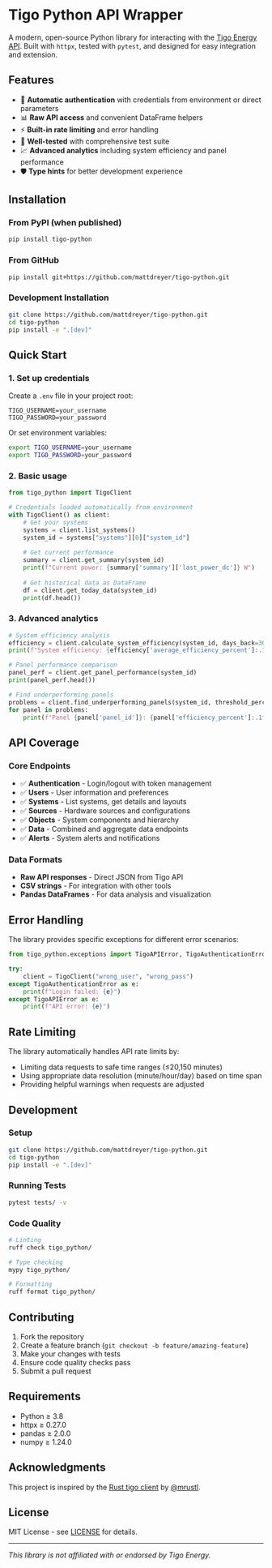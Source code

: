 # Tigo Python API Wrapper

A modern, open-source Python library for interacting with the [Tigo Energy API](https://support.tigoenergy.com/hc/en-us/article_attachments/360041622173). Built with `httpx`, tested with `pytest`, and designed for easy integration and extension.

## Features

- 🔑 **Automatic authentication** with credentials from environment or direct parameters
- 📊 **Raw API access** and convenient DataFrame helpers  
- ⚡ **Built-in rate limiting** and error handling
- 🧪 **Well-tested** with comprehensive test suite
- 📈 **Advanced analytics** including system efficiency and panel performance
- 🛡️ **Type hints** for better development experience

## Installation

### From PyPI (when published)
```bash
pip install tigo-python
```

### From GitHub
```bash
pip install git+https://github.com/mattdreyer/tigo-python.git
```

### Development Installation
```bash
git clone https://github.com/mattdreyer/tigo-python.git
cd tigo-python
pip install -e ".[dev]"
```

## Quick Start

### 1. Set up credentials

Create a `.env` file in your project root:
```env
TIGO_USERNAME=your_username
TIGO_PASSWORD=your_password
```

Or set environment variables:
```bash
export TIGO_USERNAME=your_username
export TIGO_PASSWORD=your_password
```

### 2. Basic usage

```python
from tigo_python import TigoClient

# Credentials loaded automatically from environment
with TigoClient() as client:
    # Get your systems
    systems = client.list_systems()
    system_id = systems["systems"][0]["system_id"]
    
    # Get current performance
    summary = client.get_summary(system_id)
    print(f"Current power: {summary['summary']['last_power_dc']} W")
    
    # Get historical data as DataFrame
    df = client.get_today_data(system_id)
    print(df.head())
```

### 3. Advanced analytics

```python
# System efficiency analysis
efficiency = client.calculate_system_efficiency(system_id, days_back=30)
print(f"System efficiency: {efficiency['average_efficiency_percent']:.1f}%")

# Panel performance comparison
panel_perf = client.get_panel_performance(system_id)
print(panel_perf.head())

# Find underperforming panels
problems = client.find_underperforming_panels(system_id, threshold_percent=85)
for panel in problems:
    print(f"Panel {panel['panel_id']}: {panel['efficiency_percent']:.1f}% efficiency")
```

## API Coverage

### Core Endpoints
- ✅ **Authentication** - Login/logout with token management
- ✅ **Users** - User information and preferences  
- ✅ **Systems** - List systems, get details and layouts
- ✅ **Sources** - Hardware sources and configurations
- ✅ **Objects** - System components and hierarchy
- ✅ **Data** - Combined and aggregate data endpoints
- ✅ **Alerts** - System alerts and notifications

### Data Formats
- **Raw API responses** - Direct JSON from Tigo API
- **CSV strings** - For integration with other tools
- **Pandas DataFrames** - For data analysis and visualization

## Error Handling

The library provides specific exceptions for different error scenarios:

```python
from tigo_python.exceptions import TigoAPIError, TigoAuthenticationError

try:
    client = TigoClient("wrong_user", "wrong_pass")
except TigoAuthenticationError as e:
    print(f"Login failed: {e}")
except TigoAPIError as e:
    print(f"API error: {e}")
```

## Rate Limiting

The library automatically handles API rate limits by:
- Limiting data requests to safe time ranges (≤20,150 minutes)
- Using appropriate data resolution (minute/hour/day) based on time span
- Providing helpful warnings when requests are adjusted

## Development

### Setup
```bash
git clone https://github.com/mattdreyer/tigo-python.git
cd tigo-python
pip install -e ".[dev]"
```

### Running Tests
```bash
pytest tests/ -v
```

### Code Quality
```bash
# Linting
ruff check tigo_python/

# Type checking  
mypy tigo_python/

# Formatting
ruff format tigo_python/
```

## Contributing

1. Fork the repository
2. Create a feature branch (`git checkout -b feature/amazing-feature`)
3. Make your changes with tests
4. Ensure code quality checks pass
5. Submit a pull request

## Requirements

- Python ≥ 3.8
- httpx ≥ 0.27.0
- pandas ≥ 2.0.0
- numpy ≥ 1.24.0

## Acknowledgments

This project is inspired by the [Rust tigo client](https://github.com/mrustl/tigo) by [@mrustl](https://github.com/mrustl).

## License

MIT License - see [LICENSE](LICENSE.txt) for details.

---

_This library is not affiliated with or endorsed by Tigo Energy._